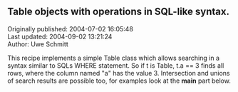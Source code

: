 ## Table objects with  operations in SQL-like syntax.  
Originally published: 2004-07-02 16:05:48  
Last updated: 2004-09-02 13:21:24  
Author: Uwe Schmitt  
  
This recipe implements a simple Table class which allows searching in a syntax similar to SQLs WHERE statement. So if t is Table, t.a == 3 finds all rows, where the column named "a" has the value 3. Intersection and unions of search results are possible too, for examples look at the __main__ part below.